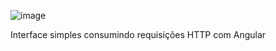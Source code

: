 ![image](https://github.com/user-attachments/assets/a186c9f9-a2fa-4951-89a1-847eec17cded)

Interface simples consumindo requisições HTTP com Angular
